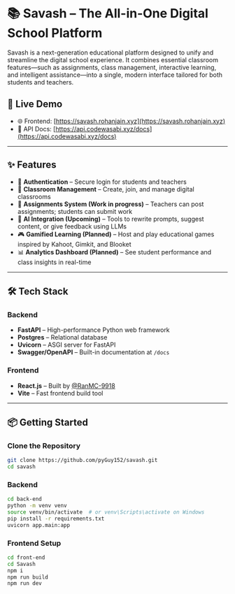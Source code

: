 # 📚 Savash – The All-in-One Digital School Platform

Savash is a next-generation educational platform designed to unify and streamline the digital school experience. It combines essential classroom features—such as assignments, class management, interactive learning, and intelligent assistance—into a single, modern interface tailored for both students and teachers.

## 🚀 Live Demo

- 🌐 Frontend: [https://savash.rohanjain.xyz](https://savash.rohanjain.xyz)
- 📡 API Docs: [https://api.codewasabi.xyz/docs](https://api.codewasabi.xyz/docs)

---

## ✨ Features

- 🔐 **Authentication** – Secure login for students and teachers
- 🏫 **Classroom Management** – Create, join, and manage digital classrooms
- 📝 **Assignments System (Work in progress)** – Teachers can post assignments; students can submit work
- 🧠 **AI Integration (Upcoming)** – Tools to rewrite prompts, suggest content, or give feedback using LLMs
- 🎮 **Gamified Learning (Planned)** – Host and play educational games inspired by Kahoot, Gimkit, and Blooket
- 📊 **Analytics Dashboard (Planned)** – See student performance and class insights in real-time

---

## 🛠️ Tech Stack

### Backend
- **FastAPI** – High-performance Python web framework
- **Postgres** – Relational database
- **Uvicorn** – ASGI server for FastAPI
- **Swagger/OpenAPI** – Built-in documentation at `/docs`

### Frontend
- **React.js** – Built by [@RanMC-9918](https://github.com/RanMC-9918)
- **Vite** – Fast frontend build tool

---

## 📦 Getting Started

### Clone the Repository
```bash
git clone https://github.com/pyGuy152/savash.git
cd savash
```
### Backend 
```bash
cd back-end
python -m venv venv
source venv/bin/activate  # or venv\Scripts\activate on Windows
pip install -r requirements.txt
uvicorn app.main:app
```
### Frontend Setup
```bash
cd front-end
cd Savash
npm i
npm run build
npm run dev
```

